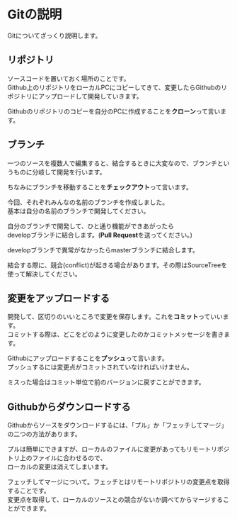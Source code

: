 # Gitの説明

Gitについてざっくり説明します。

## リポジトリ

ソースコードを置いておく場所のことです。  
Github上のリポジトリをローカルPCにコピーしてきて、変更したらGithubのリポジトリにアップロードして開発していきます。

Githubのリポジトリのコピーを自分のPCに作成することを**クローン**って言います。

## ブランチ

一つのソースを複数人で編集すると、結合するときに大変なので、ブランチというものに分岐して開発を行います。

ちなみにブランチを移動することを**チェックアウト**って言います。

今回、それぞれみんなの名前のブランチを作成しました。  
基本は自分の名前のブランチで開発してください。

自分のブランチで開発して、ひと通り機能ができあがったら  
developブランチに結合します。(**Pull Request**を送ってください。)

developブランチで異常がなかったらmasterブランチに結合します。

結合する際に、競合(conflict)が起きる場合があります。その際はSourceTreeを使って解決してください。

## 変更をアップロードする

開発して、区切りのいいところで変更を保存します。これを**コミット**っていいます。  
コミットする際は、どこをどのように変更したのかコミットメッセージを書きます。

Githubにアップロードすることを**プッシュ**って言います。  
プッシュするには変更点がコミットされていなければいけません。

ミスった場合はコミット単位で前のバージョンに戻すことができます。

## Githubからダウンロードする

Githubからソースをダウンロードするには、「プル」か「フェッチしてマージ」の二つの方法があります。

プルは簡単にできますが、ローカルのファイルに変更があってもリモートリポジトリ上のファイルに合わせるので、  
ローカルの変更は消えてしまいます。

フェッチしてマージについて。フェッチとはリモートリポジトリの変更点を取得することです。  
変更点を取得して、ローカルのソースとの競合がないか調べてからマージすることができます。